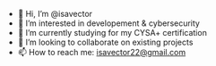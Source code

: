 - 👋 Hi, I’m @isavector
- 👀 I’m interested in developement & cybersecurity
- 🌱 I’m currently studying for my CYSA+ certification
- 💞️ I’m looking to collaborate on existing projects
- 📫 How to reach me: isavector22@gmail.com

